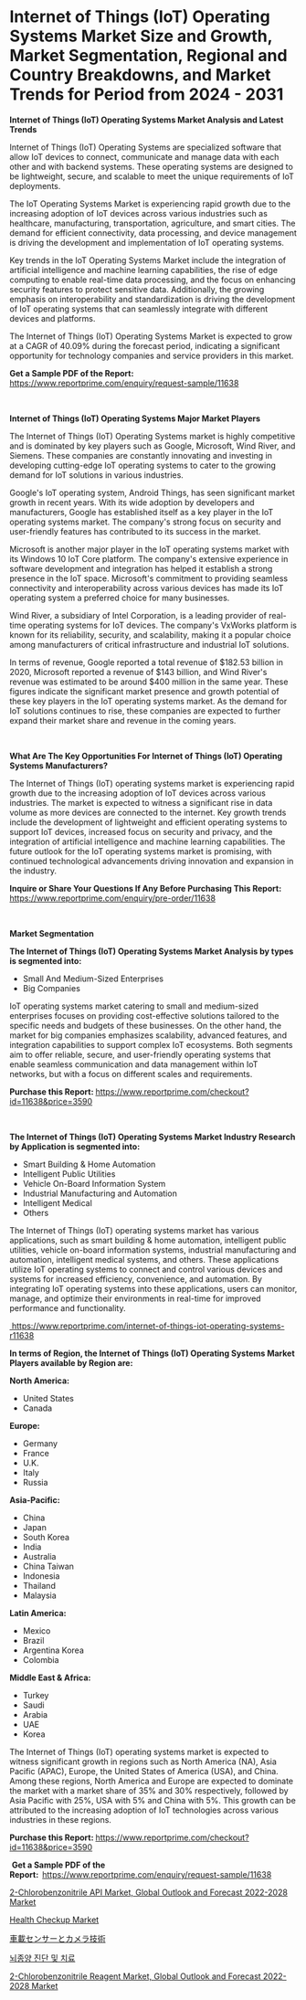 <p><h1>Internet of Things (IoT) Operating Systems Market Size and Growth, Market Segmentation, Regional and Country Breakdowns, and Market Trends for Period from 2024 -  2031</h1></p><p><strong>Internet of Things (IoT) Operating Systems Market Analysis and Latest Trends</strong></p>
<p><p>Internet of Things (IoT) Operating Systems are specialized software that allow IoT devices to connect, communicate and manage data with each other and with backend systems. These operating systems are designed to be lightweight, secure, and scalable to meet the unique requirements of IoT deployments.</p><p>The IoT Operating Systems Market is experiencing rapid growth due to the increasing adoption of IoT devices across various industries such as healthcare, manufacturing, transportation, agriculture, and smart cities. The demand for efficient connectivity, data processing, and device management is driving the development and implementation of IoT operating systems.</p><p>Key trends in the IoT Operating Systems Market include the integration of artificial intelligence and machine learning capabilities, the rise of edge computing to enable real-time data processing, and the focus on enhancing security features to protect sensitive data. Additionally, the growing emphasis on interoperability and standardization is driving the development of IoT operating systems that can seamlessly integrate with different devices and platforms.</p><p>The Internet of Things (IoT) Operating Systems Market is expected to grow at a CAGR of 40.09% during the forecast period, indicating a significant opportunity for technology companies and service providers in this market.</p></p>
<p><strong>Get a Sample PDF of the Report:&nbsp;</strong> <a href="https://www.reportprime.com/enquiry/request-sample/11638">https://www.reportprime.com/enquiry/request-sample/11638</a></p>
<p>&nbsp;</p>
<p><strong>Internet of Things (IoT) Operating Systems Major Market Players</strong></p>
<p><p>The Internet of Things (IoT) Operating Systems market is highly competitive and is dominated by key players such as Google, Microsoft, Wind River, and Siemens. These companies are constantly innovating and investing in developing cutting-edge IoT operating systems to cater to the growing demand for IoT solutions in various industries.</p><p>Google's IoT operating system, Android Things, has seen significant market growth in recent years. With its wide adoption by developers and manufacturers, Google has established itself as a key player in the IoT operating systems market. The company's strong focus on security and user-friendly features has contributed to its success in the market.</p><p>Microsoft is another major player in the IoT operating systems market with its Windows 10 IoT Core platform. The company's extensive experience in software development and integration has helped it establish a strong presence in the IoT space. Microsoft's commitment to providing seamless connectivity and interoperability across various devices has made its IoT operating system a preferred choice for many businesses.</p><p>Wind River, a subsidiary of Intel Corporation, is a leading provider of real-time operating systems for IoT devices. The company's VxWorks platform is known for its reliability, security, and scalability, making it a popular choice among manufacturers of critical infrastructure and industrial IoT solutions.</p><p>In terms of revenue, Google reported a total revenue of $182.53 billion in 2020, Microsoft reported a revenue of $143 billion, and Wind River's revenue was estimated to be around $400 million in the same year. These figures indicate the significant market presence and growth potential of these key players in the IoT operating systems market. As the demand for IoT solutions continues to rise, these companies are expected to further expand their market share and revenue in the coming years.</p></p>
<p>&nbsp;</p>
<p><strong>What Are The Key Opportunities For Internet of Things (IoT) Operating Systems Manufacturers?</strong></p>
<p><p>The Internet of Things (IoT) operating systems market is experiencing rapid growth due to the increasing adoption of IoT devices across various industries. The market is expected to witness a significant rise in data volume as more devices are connected to the internet. Key growth trends include the development of lightweight and efficient operating systems to support IoT devices, increased focus on security and privacy, and the integration of artificial intelligence and machine learning capabilities. The future outlook for the IoT operating systems market is promising, with continued technological advancements driving innovation and expansion in the industry.</p></p>
<p><strong>Inquire or Share Your Questions If Any Before Purchasing This Report:</strong> <a href="https://www.reportprime.com/enquiry/pre-order/11638">https://www.reportprime.com/enquiry/pre-order/11638</a></p>
<p>&nbsp;</p>
<p><strong>Market Segmentation</strong></p>
<p><strong>The Internet of Things (IoT) Operating Systems Market Analysis by types is segmented into:</strong></p>
<p><ul><li>Small And Medium-Sized Enterprises</li><li>Big Companies</li></ul></p>
<p><p>IoT operating systems market catering to small and medium-sized enterprises focuses on providing cost-effective solutions tailored to the specific needs and budgets of these businesses. On the other hand, the market for big companies emphasizes scalability, advanced features, and integration capabilities to support complex IoT ecosystems. Both segments aim to offer reliable, secure, and user-friendly operating systems that enable seamless communication and data management within IoT networks, but with a focus on different scales and requirements.</p></p>
<p><strong>Purchase this Report:&nbsp;</strong><a href="https://www.reportprime.com/checkout?id=11638&price=3590">https://www.reportprime.com/checkout?id=11638&price=3590</a></p>
<p>&nbsp;</p>
<p><strong>The Internet of Things (IoT) Operating Systems Market Industry Research by Application is segmented into:</strong></p>
<p><ul><li>Smart Building & Home Automation</li><li>Intelligent Public Utilities</li><li>Vehicle On-Board Information System</li><li>Industrial Manufacturing and Automation</li><li>Intelligent Medical</li><li>Others</li></ul></p>
<p><p>The Internet of Things (IoT) operating systems market has various applications, such as smart building & home automation, intelligent public utilities, vehicle on-board information systems, industrial manufacturing and automation, intelligent medical systems, and others. These applications utilize IoT operating systems to connect and control various devices and systems for increased efficiency, convenience, and automation. By integrating IoT operating systems into these applications, users can monitor, manage, and optimize their environments in real-time for improved performance and functionality.</p></p>
<p><a href="https://www.reportprime.com/internet-of-things-iot-operating-systems-r11638">&nbsp;https://www.reportprime.com/internet-of-things-iot-operating-systems-r11638</a></p>
<p><strong>In terms of Region, the Internet of Things (IoT) Operating Systems Market Players available by Region are:</strong></p>
<p>
    <p> <strong> North America: </strong>
        <ul>
            <li>United States</li>
            <li>Canada</li>
        </ul>
        </p> 
    <p> <strong> Europe: </strong>
        <ul>
            <li>Germany</li>
            <li>France</li>
            <li>U.K.</li>
            <li>Italy</li>
            <li>Russia</li>
        </ul>
        </p> 
    <p> <strong> Asia-Pacific: </strong>
        <ul>
            <li>China</li>
            <li>Japan</li>
            <li>South Korea</li>
            <li>India</li>
            <li>Australia</li>
            <li>China Taiwan</li>
            <li>Indonesia</li>
            <li>Thailand</li>
            <li>Malaysia</li>
        </ul>
        </p> 
    <p> <strong> Latin America: </strong>
        <ul>
            <li>Mexico</li>
            <li>Brazil</li>
            <li>Argentina Korea</li>
            <li>Colombia</li>
        </ul>
        </p> 
    <p> <strong> Middle East & Africa: </strong>
        <ul>
            <li>Turkey</li>
            <li>Saudi</li>
            <li>Arabia</li>
            <li>UAE</li>
            <li>Korea</li>
        </ul>
    </p>
    </p>
<p><p>The Internet of Things (IoT) operating systems market is expected to witness significant growth in regions such as North America (NA), Asia Pacific (APAC), Europe, the United States of America (USA), and China. Among these regions, North America and Europe are expected to dominate the market with a market share of 35% and 30% respectively, followed by Asia Pacific with 25%, USA with 5% and China with 5%. This growth can be attributed to the increasing adoption of IoT technologies across various industries in these regions.</p></p>
<p><strong>Purchase this Report: </strong><a href="https://www.reportprime.com/checkout?id=11638&price=3590">https://www.reportprime.com/checkout?id=11638&price=3590</a></p>
<p>&nbsp;<strong>Get a Sample PDF of the Report:&nbsp;&nbsp;</strong><a href="https://www.reportprime.com/enquiry/request-sample/11638">https://www.reportprime.com/enquiry/request-sample/11638</a></p>
<p><strong></strong></p>
<p><p><a href="https://issuu.com/reportprime-2/docs/2-chlorobenzonitrile-api-market-glo_53642d5e94103e">2-Chlorobenzonitrile API Market, Global Outlook and Forecast 2022-2028 Market</a></p><p><a href="https://medium.com/@waddy46852/health-checkup-market-outlook-and-forecast-from-2024-to-2031-17c7c70785de">Health Checkup Market</a></p><p><a href="https://medium.com/@erickbotsfortrd46766/2024%E5%B9%B4%E3%81%8B%E3%82%892031%E5%B9%B4%E3%81%BE%E3%81%A7%E3%81%AE%E6%9C%9F%E9%96%93%E3%81%AB-%E6%8B%A1%E5%A4%A7%E3%81%97%E3%81%A6%E3%81%84%E3%82%8B%E8%87%AA%E5%8B%95%E8%BB%8A%E3%82%BB%E3%83%B3%E3%82%B5%E3%83%BC%E3%81%8A%E3%82%88%E3%81%B3%E3%82%AB%E3%83%A1%E3%83%A9%E6%8A%80%E8%A1%93%E5%B8%82%E5%A0%B4%E3%81%AE%E8%A6%8F%E6%A8%A1%E3%81%AB%E9%96%A2%E3%81%99%E3%82%8B%E6%B4%9E%E5%AF%9F-cf6350749788">車載センサーとカメラ技術</a></p><p><a href="https://medium.com/@darrelchjxmz/%EB%87%8C%EC%A2%85%EC%96%91-%EC%A7%84%EB%8B%A8-%EB%B0%8F-%EC%B9%98%EB%A3%8C-%EC%8B%9C%EC%9E%A5-%EA%B7%9C%EB%AA%A8-%EC%A0%90%EC%9C%A0%EC%9C%A8-%EC%84%B1%EC%9E%A5-%EB%B0%8F-%EC%8B%9C%EC%9E%A5-%EB%B6%84%EC%84%9D-%EC%9C%A0%ED%98%95%EB%B3%84-%EC%9D%91%EC%9A%A9%EB%B3%84-%EC%88%98%EC%88%A0-%EB%B0%A9%EC%82%AC%EC%84%A0-%EC%9A%94%EB%B2%95-%ED%99%94%ED%95%99-%EC%9A%94%EB%B2%95-%EB%A9%B4%EC%97%AD-%EC%9A%94%EB%B2%95-%ED%91%9C%EC%A0%81-%EC%9A%94%EB%B2%95-%EB%B0%8F-%EC%A7%80%EC%97%AD%EB%B3%84-%ED%86%B5%EC%B0%B0-%EB%B0%8F-2031%EB%85%84%EA%B9%8C%EC%A7%80%EC%9D%98-3bd72dd6006b">뇌종양 진단 및 치료</a></p><p><a href="https://issuu.com/reportprime-2/docs/2-chlorobenzonitrile-reagent-market_69addeff3992df">2-Chlorobenzonitrile Reagent Market, Global Outlook and Forecast 2022-2028 Market</a></p></p>